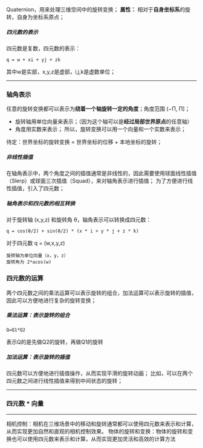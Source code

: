 Quaternion，用来处理三维空间中的旋转变换；
**属性：** 相对于**自身坐标系**的旋转，自身为坐标系原点；
##### 四元数的表示
四元数是复数，四元数的表示：
```
q = w + xi + yj + zk
```
其中w是实部，x,y,z是虚部，i,j,k是虚数单位；
***
### 轴角表示
任意的旋转变换都可以表示为**绕着一个轴旋转一定的角度**；角度范围 (−Π, Π]；
- 旋转轴用单位向量来表示；（因为这个轴可以是**经过局部世界原点**的任意轴）
- 角度用实数来表示；
所以，旋转变换可以用一个向量和一个实数来表示；

待定：世界坐标的旋转变换 = 世界坐标的位移 + 本地坐标的旋转；
##### 非线性插值
在轴角表示中，两个角度之间的插值通常是非线性的，因此需要使用球面线性插值（Slerp）或球面三次插值（Squad），来对轴角表示进行插值；
为了方便进行线性插值，引入了四元数；
##### 轴角表示和四元数的相互转换
对于旋转轴  (x,y,z) 和旋转角 θ，轴角表示可以转换成四元数：
```
q = cos(θ/2) + sin(θ/2) * (x * i + y * j + z * k)
```
对于四元数 q = (w,x,y,z)
```
旋转轴为单位向量（x，y，z）
旋转角为 2*acos(w)
```
### 四元数的运算
两个四元数之间的乘法运算可以表示旋转的组合，加法运算可以表示旋转的插值，因此可以方便地进行复杂的旋转变换；
##### 乘法运算：表示旋转的组合
```
Q=Q1*Q2  
```
表示Q的是先做Q2的旋转，再做Q1的旋转
##### 加法运算：表示旋转的插值
四元数可以方便地进行插值操作，从而实现平滑的旋转动画；
比如，可以在两个四元数之间进行线性插值来得到中间状态的旋转；
***
### 四元数 * 向量




***
相机控制：相机在三维场景中的移动和旋转通常都可以使用四元数来表示和计算，从而实现更加自然和直观的相机控制效果。
物体的旋转和变换：物体的旋转和变换也可以使用四元数来表示和计算，从而实现更加灵活和高效的计算方法
